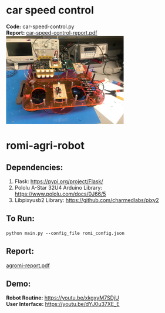 # car speed control
<b>Code:</b> car-speed-control.py <br>
<b>Report:</b> [car-speed-control-report.pdf](./car-speed-control-report.pdf) <br>
<img src="./static/images/car.jpeg" width="320" />


# romi-agri-robot
## Dependencies:
1. Flask: https://pypi.org/project/Flask/
2. Pololu A-Star 32U4 Arduino Library: https://www.pololu.com/docs/0J66/5
3. Libpixyusb2 Library: https://github.com/charmedlabs/pixy2

## To Run:
`python main.py --config_file romi_config.json`

## Report:
[agromi-report.pdf](./agromi-report.pdf) <br>

## Demo:
<b>Robot Routine:</b> https://youtu.be/xkgxyM7SDjU <br>
<b>User Interface:</b> https://youtu.be/dYJ0u37XE_E

